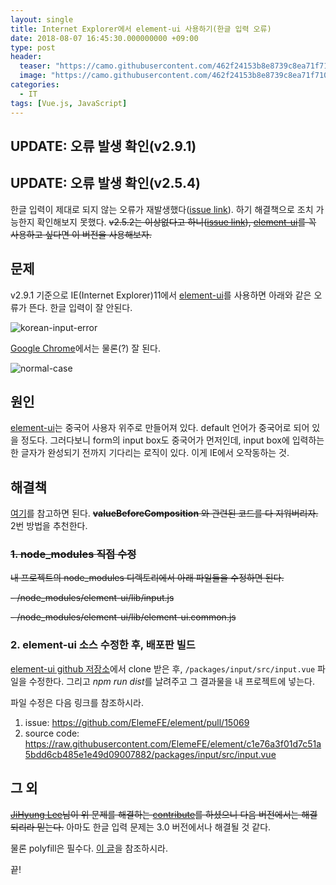 ```yaml
---
layout: single
title: Internet Explorer에서 element-ui 사용하기(한글 입력 오류)
date: 2018-08-07 16:45:30.000000000 +09:00
type: post
header:
  teaser: "https://camo.githubusercontent.com/462f24153b8e8739c8ea71f7102585c4cb0e1575/68747470733a2f2f63646e2e7261776769742e636f6d2f456c656d6546452f656c656d656e742f6465762f656c656d656e745f6c6f676f2e737667"
  image: "https://camo.githubusercontent.com/462f24153b8e8739c8ea71f7102585c4cb0e1575/68747470733a2f2f63646e2e7261776769742e636f6d2f456c656d6546452f656c656d656e742f6465762f656c656d656e745f6c6f676f2e737667"
categories:
  - IT
tags: [Vue.js, JavaScript]
---
```


## UPDATE: 오류 발생 확인(v2.9.1)

## UPDATE: 오류 발생 확인(v2.5.4)

한글 입력이 제대로 되지 않는 오류가 재발생했다([issue link](https://github.com/ElemeFE/element/issues/11665#issuecomment-465379995)).
하기 해결책으로 조치 가능한지 확인해보지 못했다. ~~v2.5.2는 이상없다고 하니([issue link](https://github.com/ElemeFE/element/issues/11665#issuecomment-463073670)), [element-ui]를 꼭 사용하고 싶다면 이 버전을 사용해보자.~~

## 문제

v2.9.1 기준으로 IE(Internet Explorer)11에서 [element-ui]를 사용하면 아래와 같은 오류가 뜬다. 한글 입력이 잘 안된다.

![korean-input-error](https://user-images.githubusercontent.com/8110371/41639651-a22c6916-7499-11e8-93d8-cebf80eafb79.gif)

[Google Chrome]에서는 물론(?) 잘 된다.

![normal-case](https://user-images.githubusercontent.com/8110371/41639648-9f2073e8-7499-11e8-95a8-3ab6c1397107.gif)

## 원인

[element-ui]는 중국어 사용자 위주로 만들어져 있다. default 언어가 중국어로 되어 있을 정도다. 그러다보니 form의 input box도 중국어가 먼저인데, input box에 입력하는 한 글자가 완성되기 전까지 기다리는 로직이 있다. 이게 IE에서 오작동하는 것.

## 해결책

[여기](https://github.com/jhlee8804/element/commit/0c1d0b3d66c30d3182534a20ea706c951424e3a7?diff=unified)를 참고하면 된다. ~~**valueBeforeComposition** 와 관련된 코드를 다 지워버리자.~~ 2번 방법을 추천한다.

### ~~1. node_modules 직접 수정~~

~~내 프로젝트의 node_modules 디렉토리에서 아래 파일들을 수정하면 된다.~~

~~- /node_modules/element-ui/lib/input.js~~

~~- /node_modules/element-ui/lib/element-ui.common.js~~

### 2. element-ui 소스 수정한 후, 배포판 빌드

[element-ui github 저장소](https://github.com/ElemeFE/element)에서 clone 받은 후, `/packages/input/src/input.vue` 파일을 수정한다. 그리고 *npm run dist*를 날려주고 그 결과물을 내 프로젝트에 넣는다.

파일 수정은 다음 링크를 참조하시라.

1. issue: https://github.com/ElemeFE/element/pull/15069
1. source code: https://raw.githubusercontent.com/ElemeFE/element/c1e76a3f01d7c51a5bdd6cb485e1e49d09007882/packages/input/src/input.vue

## 그 외

~~[JiHyung Lee](https://github.com/jhlee8804)님이 위 문제를 해결하는 [contribute](https://github.com/ElemeFE/element/issues/11665)를 하셨으니 다음 버전에서는 해결되리라 믿는다.~~
아마도 한글 입력 문제는 3.0 버전에서나 해결될 것 같다.

물론 polyfill은 필수다. [이 글](https://lovemewithoutall.github.io/it/vue-ie-support-with-es6-promise/)을 참조하시라.

끝!

[element-ui]: https://github.com/ElemeFE/element
[google chrome]: https://www.google.com/chrome/
